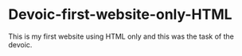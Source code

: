 # Devoic-first-website-only-HTML
This is my first website using HTML  only and this was the task of the devoic.
